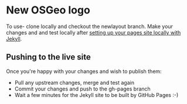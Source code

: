 # New OSGeo logo

To use- clone locally and checkout the newlayout branch. Make your changes and 
and test locally after [setting up your pages site locally with Jekyll](https://help.github.com/articles/setting-up-your-pages-site-locally-with-jekyll/).

## Pushing to the live site

Once you're happy with your changes and wish to publish them:

* Pull any upstream changes, merge and test again
* Commit your changes and push to the gh-pages branch
* Wait a few minutes for the Jekyll site to be built by GitHub Pages :-)
